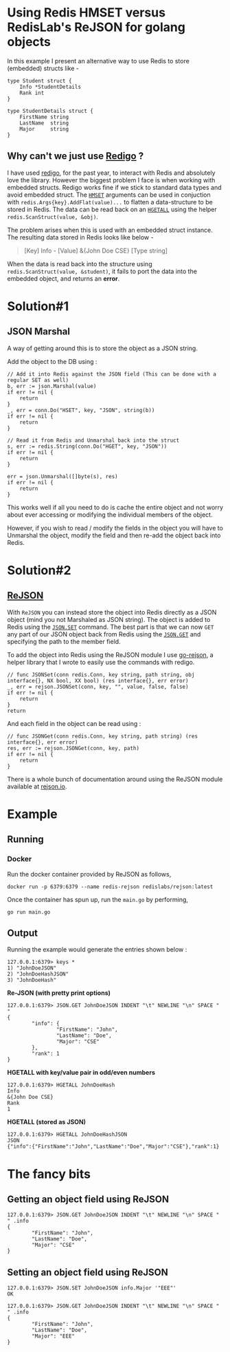 # Using Redis HMSET versus RedisLab's ReJSON for golang objects
In this example I present an alternative way to use Redis to store (embedded) structs like -
```golang
type Student struct {
	Info *StudentDetails
	Rank int            
}

type StudentDetails struct {
	FirstName string
	LastName  string
	Major     string
}
```

## Why can't we just use [Redigo](https://github.com/gomodule/redigo) ?
I have used [redigo](https://github.com/gomodule/redigo), for the past year, to interact with Redis and absolutely love the library.
However the biggest problem I face is when working with embedded structs. Redigo works fine if we stick to standard data types and avoid embedded struct. The [`HMSET`](https://redis.io/commands/hmset) arguments can be used in conjuction with `redis.Args{key}.AddFlat(value)...` to flatten a data-structure to be stored in Redis. The data can be read back on an [`HGETALL`](https://redis.io/commands/hgetall) using the helper `redis.ScanStruct(value, &obj)`.

The problem arises when this is used with an embedded struct instance. The resulting data stored in Redis looks like below - 

> [Key] Info - [Value] &{John Doe CSE} [Type string]

When the data is read back into the structure using `redis.ScanStruct(value, &student)`, it fails to port the data into the embedded object, and returns an **error**.

# Solution#1
## JSON Marshal
A way of getting around this is to store the object as a JSON string. 

Add the object to the DB using :

```golang
// Add it into Redis against the JSON field (This can be done with a regular SET as well) 
b, err := json.Marshal(value)
if err != nil {
	return
}
_, err = conn.Do("HSET", key, "JSON", string(b))
if err != nil {
	return
}

// Read it from Redis and Unmarshal back into the struct 
s, err := redis.String(conn.Do("HGET", key, "JSON"))
if err != nil {
	return
}

err = json.Unmarshal([]byte(s), res)
if err != nil {
	return
}
```

This works well if all you need to do is cache the entire object and not worry about ever accessing or modifying the individual members of the object.

However, if you wish to read / modify the fields in the object you will have to Unmarshal the object, modify the field and then re-add the object back into Redis.

# Solution#2
## [ReJSON](https://github.com/RedisLabsModules/ReJSON/)
With `ReJSON` you can instead store the object into Redis directly as a JSON object (mind you not Marshaled as JSON string). The object is added to Redis using the [`JSON.SET`](http://rejson.io/commands/#jsonset) command. The best part is that we can now `GET` any part of our JSON object back from Redis using the [`JSON.GET`](http://rejson.io/commands/#jsondel) and specifying the path to the member field.

To add the object into Redis using the ReJSON module I use [go-rejson](https://github.com/nitishm/go-rejson), a helper library that I wrote to easily use the commands with redigo.

```golang
// func JSONSet(conn redis.Conn, key string, path string, obj interface{}, NX bool, XX bool) (res interface{}, err error)
_, err = rejson.JSONSet(conn, key, "", value, false, false)
if err != nil {
	return
}
return
```

And each field in the object can be read using :
```golang
// func JSONGet(conn redis.Conn, key string, path string) (res interface{}, err error)
res, err := rejson.JSONGet(conn, key, path)
if err != nil {
	return
}
```

There is a whole bunch of documentation around using the ReJSON module available at [rejson.io](http://rejson.io/).

# Example
## Running
### Docker
Run the docker container provided by ReJSON as follows,

```
docker run -p 6379:6379 --name redis-rejson redislabs/rejson:latest
```

Once the container has spun up, run the `main.go` by performing,

```
go run main.go
```

## Output
Running the example would generate the entries shown below : 
```
127.0.0.1:6379> keys *
1) "JohnDoeJSON"
2) "JohnDoeHashJSON"
3) "JohnDoeHash"
```

**Re-JSON (with pretty print options)**
```
127.0.0.1:6379> JSON.GET JohnDoeJSON INDENT "\t" NEWLINE "\n" SPACE " "
{
        "info": {
                "FirstName": "John",
                "LastName": "Doe",
                "Major": "CSE"
        },
        "rank": 1
}
```

**HGETALL with key/value pair in odd/even numbers**
```
127.0.0.1:6379> HGETALL JohnDoeHash
Info
&{John Doe CSE}
Rank
1
```

**HGETALL (stored as JSON)**
```
127.0.0.1:6379> HGETALL JohnDoeHashJSON
JSON
{"info":{"FirstName":"John","LastName":"Doe","Major":"CSE"},"rank":1}
```

# The fancy bits
## Getting an object field using ReJSON
```
127.0.0.1:6379> JSON.GET JohnDoeJSON INDENT "\t" NEWLINE "\n" SPACE " " .info
{
        "FirstName": "John",
        "LastName": "Doe",
        "Major": "CSE"
}
```

## Setting an object field using ReJSON
```
127.0.0.1:6379> JSON.SET JohnDoeJSON info.Major '"EEE"'
OK

127.0.0.1:6379> JSON.GET JohnDoeJSON INDENT "\t" NEWLINE "\n" SPACE " " .info
{
        "FirstName": "John",
        "LastName": "Doe",
        "Major": "EEE"
}
```